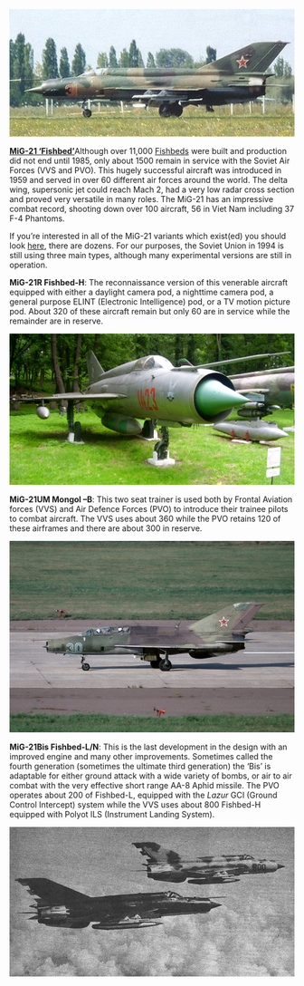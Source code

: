 ![](/assets/images/warsaw/su/air/mig21/image1.jpg)

[**MiG-21 ‘Fishbed’**](http://www.airvectors.net/avmig23.html)Although
over 11,000
[Fishbeds](http://www.topedge.com/panels/aircraft/sites/kraft/mig1.htm)
were built and production did not end until 1985, only about 1500 remain
in service with the Soviet Air Forces (VVS and PVO). This hugely
successful aircraft was introduced in 1959 and served in over 60
different air forces around the world. The delta wing, supersonic jet
could reach Mach 2, had a very low radar cross section and proved very
versatile in many roles. The MiG-21 has an impressive combat record,
shooting down over 100 aircraft, 56 in Viet Nam including 37 F-4
Phantoms.

If you’re interested in all of the MiG-21 variants which exist(ed) you
should look
[here](https://en.wikipedia.org/wiki/List_of_Mikoyan-Gurevich_MiG-21_variants),
there are dozens. For our purposes, the Soviet Union in 1994 is still
using three main types, although many experimental versions are still in
operation.

**MiG-21R Fishbed-H**: The reconnaissance version of this venerable
aircraft equipped with either a daylight camera pod, a nighttime camera
pod, a general purpose ELINT (Electronic Intelligence) pod, or a TV
motion picture pod. About 320 of these aircraft remain but only 60 are
in service while the remainder are in reserve.

![](/assets/images/warsaw/su/air/mig21/image2.jpg)

**MiG-21UM Mongol –B**: This two seat trainer is used both by Frontal
Aviation forces (VVS) and Air Defence Forces (PVO) to introduce their
trainee pilots to combat aircraft. The VVS uses about 360 while the PVO
retains 120 of these airframes and there are about 300 in reserve.

![](/assets/images/warsaw/su/air/mig21/image3.jpeg)

**MiG-21Bis Fishbed-L/N**: This is the last development in the design
with an improved engine and many other improvements. Sometimes called
the fourth generation (sometimes the ultimate third generation) the
‘Bis’ is adaptable for either ground attack with a wide variety of
bombs, or air to air combat with the very effective short range AA-8
Aphid missile. The PVO operates about 200 of Fishbed-L, equipped with
the *Lazur* GCI (Ground Control Intercept) system while the VVS uses
about 800 Fishbed-H equipped with Polyot ILS (Instrument Landing
System).

![](/assets/images/warsaw/su/air/mig21/image4.jpg)
